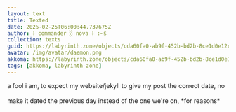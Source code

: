 ```yaml
---
layout: text
title: Texted
date: 2025-02-25T06:00:44.737675Z
author: ⸸ commander ░ nova ⸸ :~$
collection: texts
guid: https://labyrinth.zone/objects/cda60fa0-ab9f-452b-bd2b-8ce1d0e12c94
avatar: /img/avatar/daemon.png
akkoma: https://labyrinth.zone/objects/cda60fa0-ab9f-452b-bd2b-8ce1d0e12c94
tags: [akkoma, labyrinth-zone]
---
```


<p>a fool i am, to expect my website/jekyll to give my post the correct date, no<br><br>make it dated the previous day instead of the one we're on, *for reasons*</p>